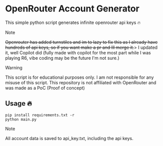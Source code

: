 
# OpenRouter Account Generator
 This simple python script generates infinite openrouter api keys 🔥
 
> [!NOTE]
> ~~Openrouter has added turnstiles and im to lazy to fix this as I already have hundreds of api keys, so if you want make a pr and Ill merge it.~~>
> I updated it, well Copilot did (fully made with copilot for the most part while I was playing R6, vibe coding may be the future I'm not sure.)

> [!WARNING]
> This script is for educational purposes only. I am not responsible for any misuse of this script. This repository is not affiliated with OpenRouter and was made as a PoC (Proof of concept)

## Usage 🔥

```
pip install requirements.txt -r
python main.py
```

> [!NOTE]
> All account data is saved to api_key.txt, including the api keys.

